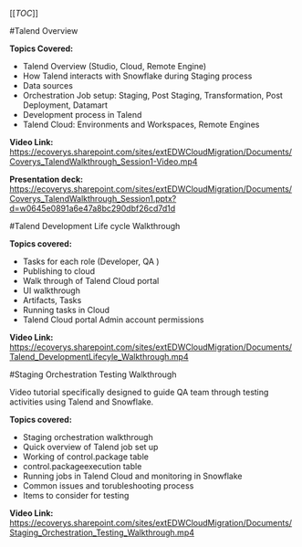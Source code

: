 [[_TOC_]]

#Talend Overview 

**Topics Covered:** 
- Talend Overview (Studio, Cloud, Remote Engine)
- How Talend interacts with Snowflake during Staging process
- Data sources
- Orchestration Job setup: Staging, Post Staging, Transformation, Post Deployment, Datamart 
- Development process in Talend
- Talend Cloud: Environments and Workspaces, Remote Engines 

**Video Link:** 
https://ecoverys.sharepoint.com/sites/extEDWCloudMigration/Documents/Coverys_TalendWalkthrough_Session1-Video.mp4

**Presentation deck:**
https://ecoverys.sharepoint.com/sites/extEDWCloudMigration/Documents/Coverys_TalendWalkthrough_Session1.pptx?d=w0645e0891a6e47a8bc290dbf26cd7d1d

#Talend Development Life cycle Walkthrough

**Topics covered:**
- Tasks for each role (Developer, QA )
- Publishing to cloud
- Walk through of Talend Cloud portal
- UI walkthrough
- Artifacts, Tasks
- Running tasks in Cloud
- Talend Cloud portal Admin account permissions

**Video Link:** 
https://ecoverys.sharepoint.com/sites/extEDWCloudMigration/Documents/Talend_DevelopmentLifecyle_Walkthrough.mp4

#Staging Orchestration Testing Walkthrough

Video tutorial specifically designed to guide QA team through testing activities using Talend and Snowflake. 

**Topics covered:** 
- Staging orchestration walkthrough
- Quick overview of Talend job set up
- Working of control.package table
- control.packageexecution table
- Running jobs in Talend Cloud and monitoring in Snowflake
- Common issues and torubleshooting process
- Items to consider for testing

**Video Link:** 
https://ecoverys.sharepoint.com/sites/extEDWCloudMigration/Documents/Staging_Orchestration_Testing_Walkthrough.mp4



